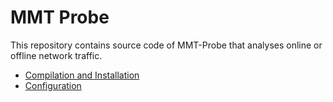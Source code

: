# MMT Probe


This repository contains source code of MMT-Probe that analyses online or offline network traffic.

- [Compilation and Installation](./docs/installation.md)
- [Configuration](./docs/configuration.md)
